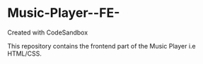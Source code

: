 # Music-Player--FE-
Created with CodeSandbox

This repository contains the frontend part of the Music Player i.e HTML/CSS.
